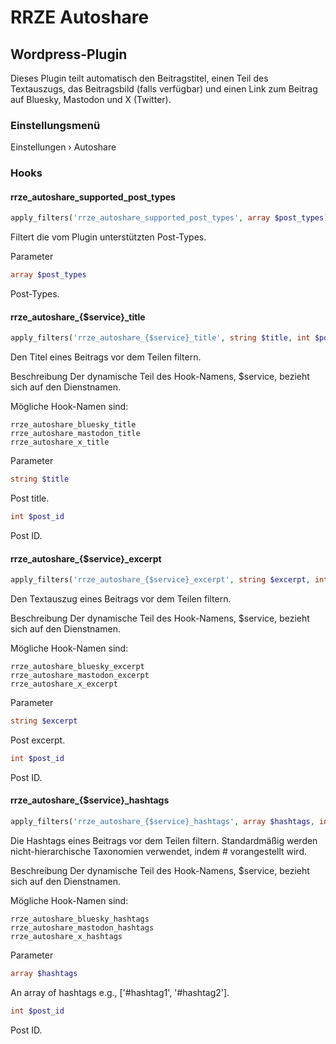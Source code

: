 # RRZE Autoshare

## Wordpress-Plugin

Dieses Plugin teilt automatisch den Beitragstitel, einen Teil des Textauszugs, das Beitragsbild (falls verfügbar) und einen Link zum Beitrag auf Bluesky, Mastodon und X (Twitter).

### Einstellungsmenü

Einstellungen › Autoshare

### Hooks

#### rrze_autoshare_supported_post_types

```php
apply_filters('rrze_autoshare_supported_post_types', array $post_types)
```

Filtert die vom Plugin unterstützten Post-Types.

Parameter

```php
array $post_types
```

Post-Types.

#### rrze_autoshare_{$service}_title

```php
apply_filters('rrze_autoshare_{$service}_title', string $title, int $post_id)
```

Den Titel eines Beitrags vor dem Teilen filtern.

Beschreibung
Der dynamische Teil des Hook-Namens, $service, bezieht sich auf den Dienstnamen.

Mögliche Hook-Namen sind:

```text
rrze_autoshare_bluesky_title
rrze_autoshare_mastodon_title
rrze_autoshare_x_title
```

Parameter

```php
string $title
```

Post title.

```php
int $post_id
```

Post ID.

#### rrze_autoshare_{$service}_excerpt

```php
apply_filters('rrze_autoshare_{$service}_excerpt', string $excerpt, int $post_id)
```

Den Textauszug eines Beitrags vor dem Teilen filtern.

Beschreibung
Der dynamische Teil des Hook-Namens, $service, bezieht sich auf den Dienstnamen.

Mögliche Hook-Namen sind:

```text
rrze_autoshare_bluesky_excerpt
rrze_autoshare_mastodon_excerpt
rrze_autoshare_x_excerpt
```

Parameter

```php
string $excerpt
```

Post excerpt.

```php
int $post_id
```

Post ID.

#### rrze_autoshare_{$service}_hashtags

```php
apply_filters('rrze_autoshare_{$service}_hashtags', array $hashtags, int $post_id)
```

Die Hashtags eines Beitrags vor dem Teilen filtern. Standardmäßig werden nicht-hierarchische Taxonomien verwendet, indem # vorangestellt wird.

Beschreibung
Der dynamische Teil des Hook-Namens, $service, bezieht sich auf den Dienstnamen.

Mögliche Hook-Namen sind:

```text
rrze_autoshare_bluesky_hashtags
rrze_autoshare_mastodon_hashtags
rrze_autoshare_x_hashtags
```

Parameter

```php
array $hashtags
```

An array of hashtags e.g., ['#hashtag1', '#hashtag2'].

```php
int $post_id
```

Post ID.
